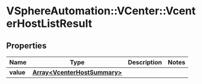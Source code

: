 # VSphereAutomation::VCenter::VcenterHostListResult

## Properties
Name | Type | Description | Notes
------------ | ------------- | ------------- | -------------
**value** | [**Array&lt;VcenterHostSummary&gt;**](VcenterHostSummary.md) |  | 


